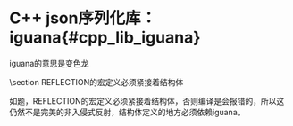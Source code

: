 C++ json序列化库：iguana{#cpp_lib_iguana}
=======================================

iguana的意思是变色龙

\section REFLECTION的宏定义必须紧接着结构体

如题，REFLECTION的宏定义必须紧接着结构体，否则编译是会报错的，所以这仍然不是完美的非入侵式反射，结构体定义的地方必须依赖iguana。